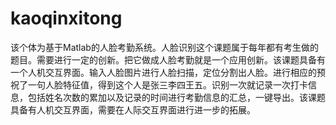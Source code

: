 # kaoqinxitong
该个体为基于Matlab的人脸考勤系统。人脸识别这个课题属于每年都有考生做的题目。需要进行一定的创新。把它做成人脸考勤就是一个应用创新。该课题具备有一个人机交互界面。输入人脸图片进行人脸扫描，定位分割出人脸。进行相应的预祝了一句人脸特征值，得到这个人是张三李四王五。识别一次就记录一次打卡信息，包括姓名次数的累加以及记录的时间进行考勤信息的汇总，一键导出。该课题具备有人机交互界面，需要在人际交互界面进行进一步的拓展。
